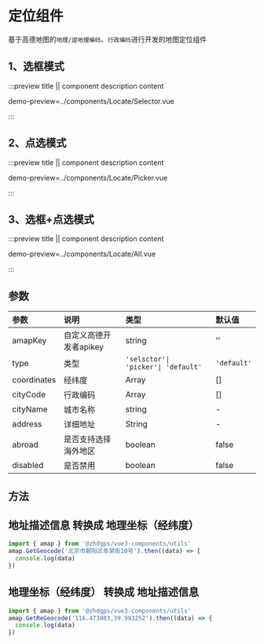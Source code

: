 # 定位组件
基于高德地图的`地理/逆地理编码`、`行政编码`进行开发的地图定位组件

## 1、选框模式

:::preview title || component description content

demo-preview=../components/Locate/Selector.vue

:::

## 2、点选模式

:::preview title || component description content

demo-preview=../components/Locate/Picker.vue

:::

## 3、选框+点选模式

:::preview title || component description content

demo-preview=../components/Locate/All.vue

:::

## 参数

| 参数 | 说明 | 类型 | 默认值 |
|:-|:-|:-|:-|
| amapKey | 自定义高德开发者apikey | string | '' |
| type | 类型 | `'selsctor'\| 'picker'\| 'default'` | `'default'` |
| coordinates | 经纬度 | Array | [] |
| cityCode | 行政编码 | Array | [] |
| cityName | 城市名称 | string | - |
| address | 详细地址 | String | - |
| abroad | 是否支持选择海外地区 | boolean | false |
| disabled | 是否禁用 | boolean | false |

## 方法
## 地址描述信息 转换成 地理坐标（经纬度）

```ts
import { amap } from '@zhdgps/vue3-components/utils'
amap.GetGeocode('北京市朝阳区阜荣街10号').then((data) => {
  console.log(data)
})
```

## 地理坐标（经纬度） 转换成 地址描述信息

```ts
import { amap } from '@zhdgps/vue3-components/utils'
amap.GetReGeocode('116.473083,39.993252').then((data) => {
  console.log(data)
})
```
